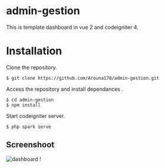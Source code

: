 # admin-gestion
This is template dashboard in vue 2 and codeigniter 4.

# Installation
Clone the repository.
```
$ git clone https://github.com/Arouna170/admin-gestion.git
```
Access the repository and install dependances .
```
$ cd admin-gestion
$ npm install
```
Start codeigniter server.
```
$ php spark serve
```
## Screenshoot

![dashboard !](../../screenshort/screnshort_1.png)
